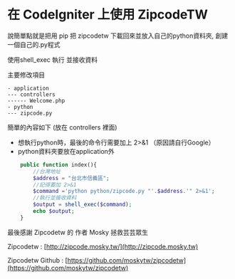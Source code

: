 # 在 CodeIgniter 上使用 ZipcodeTW

說簡單點就是把用 pip 把 zipcodetw 下載回來並放入自己的python資料夾, 創建一個自己的.py程式

使用shell_exec 執行 並接收資料

主要修改項目

```
- application
--- controllers
------ Welcome.php
- python
--- zipcode.py
```

簡單的內容如下 (放在 controllers 裡面)

* 想執行python時，最後的命令行需要加上 2>&1 （原因請自行Google）
* python資料夾要放在application外

```php
	public function index(){
		//台灣地址
		$address = "台北市信義區";
		//記得要加 2>&1
		$command ='python python/zipcode.py "'.$address.'" 2>&1';
		//執行並接收資料
		$output = shell_exec($command);
		echo $output;
	}
```

最後感謝 Zipcodetw 的 作者 Mosky 拯救芸芸眾生

Zipcodetw : [http://zipcode.mosky.tw/](http://zipcode.mosky.tw)

Zipcodetw Github : [https://github.com/moskytw/zipcodetw](https://github.com/moskytw/zipcodetw)
